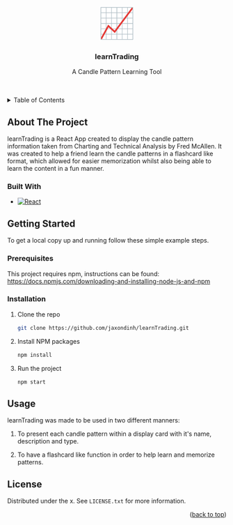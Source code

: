 <a name="readme-top"></a>
<!-- PROJECT LOGO -->
<br />
<div align="center">
  <a href="https://github.com/jaxondinh/learnTrading">
    <img src="images/stockLogo.png" alt="Logo" width="80" height="80">
  </a>

<h3 align="center">learnTrading</h3>

  <p align="center">
    A Candle Pattern Learning Tool
    <br />
    <br />
    <br />
  </p>
</div>



<!-- TABLE OF CONTENTS -->
<details>
  <summary>Table of Contents</summary>
  <ol>
    <li>
      <a href="#about-the-project">About The Project</a>
      <ul>
        <li><a href="#built-with">Built With</a></li>
      </ul>
    </li>
    <li>
      <a href="#getting-started">Getting Started</a>
      <ul>
        <li><a href="#prerequisites">Prerequisites</a></li>
        <li><a href="#installation">Installation</a></li>
      </ul>
    </li>
    <li><a href="#usage">Usage</a></li>
    <li><a href="#license">License</a></li>
  </ol>
</details>



<!-- ABOUT THE PROJECT -->
## About The Project
learnTrading is a React App created to display the candle pattern information taken from Charting and Technical Analysis by Fred McAllen. It was created to help a friend learn the candle patterns in a flashcard like format, which allowed for easier memorization whilst also being able to learn the content in a fun manner.

### Built With
* [![React][React.js]][React-url]

<!-- GETTING STARTED -->
## Getting Started
To get a local copy up and running follow these simple example steps.

### Prerequisites
This project requires npm, instructions can be found:
https://docs.npmjs.com/downloading-and-installing-node-js-and-npm

### Installation
1. Clone the repo
   ```sh
   git clone https://github.com/jaxondinh/learnTrading.git
   ```
2. Install NPM packages
   ```sh
   npm install
   ```
3. Run the project
   ```sh
   npm start
   ```

<!-- USAGE EXAMPLES -->
## Usage
learnTrading was made to be used in two different manners:
1. To present each candle pattern within a display card with it's name, description and type.

2. To have a flashcard like function in order to help learn and memorize patterns.



<!-- LICENSE -->
## License

Distributed under the x. See `LICENSE.txt` for more information.

<p align="right">(<a href="#readme-top">back to top</a>)</p>




[React.js]: https://img.shields.io/badge/React-20232A?style=for-the-badge&logo=react&logoColor=61DAFB
[React-url]: https://reactjs.org/
